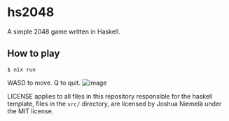 # hs2048

A simple 2048 game written in Haskell.

## How to play

```
$ nix run
```

WASD to move. Q to quit.
![image](https://user-images.githubusercontent.com/88747315/200096258-f25dc909-50bf-4507-a05f-245f01e693b0.png)

LICENSE applies to all files in this repository responsible for the haskell template, files in the `src/` directory, are licensed by Joshua Niemelä under the MIT license.
